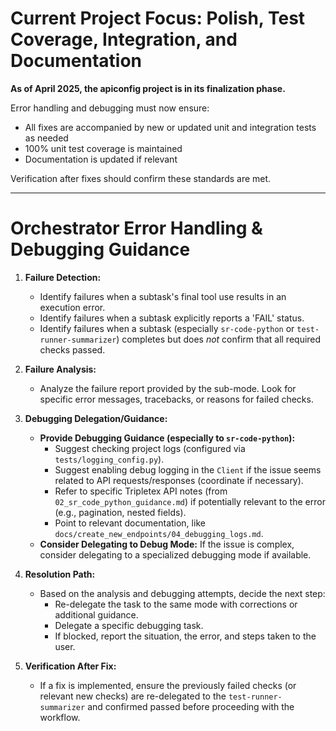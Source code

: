 # Current Project Focus: Polish, Test Coverage, Integration, and Documentation

**As of April 2025, the apiconfig project is in its finalization phase.**

Error handling and debugging must now ensure:
- All fixes are accompanied by new or updated unit and integration tests as needed
- 100% unit test coverage is maintained
- Documentation is updated if relevant

Verification after fixes should confirm these standards are met.

---

# Orchestrator Error Handling & Debugging Guidance

1.  **Failure Detection:**
    *   Identify failures when a subtask's final tool use results in an execution error.
    *   Identify failures when a subtask explicitly reports a 'FAIL' status.
    *   Identify failures when a subtask (especially `sr-code-python` or `test-runner-summarizer`) completes but does *not* confirm that all required checks passed.

2.  **Failure Analysis:**
    *   Analyze the failure report provided by the sub-mode. Look for specific error messages, tracebacks, or reasons for failed checks.

3.  **Debugging Delegation/Guidance:**
    *   **Provide Debugging Guidance (especially to `sr-code-python`):**
        *   Suggest checking project logs (configured via `tests/logging_config.py`).
        *   Suggest enabling debug logging in the `Client` if the issue seems related to API requests/responses (coordinate if necessary).
        *   Refer to specific Tripletex API notes (from `02_sr_code_python_guidance.md`) if potentially relevant to the error (e.g., pagination, nested fields).
        *   Point to relevant documentation, like `docs/create_new_endpoints/04_debugging_logs.md`.
    *   **Consider Delegating to Debug Mode:** If the issue is complex, consider delegating to a specialized debugging mode if available.

4.  **Resolution Path:**
    *   Based on the analysis and debugging attempts, decide the next step:
        *   Re-delegate the task to the same mode with corrections or additional guidance.
        *   Delegate a specific debugging task.
        *   If blocked, report the situation, the error, and steps taken to the user.

5.  **Verification After Fix:**
    *   If a fix is implemented, ensure the previously failed checks (or relevant new checks) are re-delegated to the `test-runner-summarizer` and confirmed passed before proceeding with the workflow.